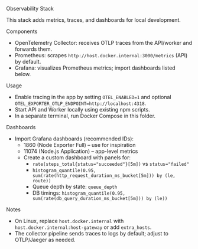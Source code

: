 Observability Stack

This stack adds metrics, traces, and dashboards for local development.

Components
- OpenTelemetry Collector: receives OTLP traces from the API/worker and forwards them.
- Prometheus: scrapes `http://host.docker.internal:3000/metrics` (API) by default.
- Grafana: visualizes Prometheus metrics; import dashboards listed below.

Usage
- Enable tracing in the app by setting `OTEL_ENABLED=1` and optional `OTEL_EXPORTER_OTLP_ENDPOINT=http://localhost:4318`.
- Start API and Worker locally using existing npm scripts.
- In a separate terminal, run Docker Compose in this folder.

Dashboards
- Import Grafana dashboards (recommended IDs):
  - 1860 (Node Exporter Full) – use for inspiration
  - 11074 (Node.js Application) – app-level metrics
  - Create a custom dashboard with panels for:
    - `rate(steps_total{status="succeeded"}[5m])` vs `status="failed"`
    - `histogram_quantile(0.95, sum(rate(http_request_duration_ms_bucket[5m])) by (le, route))`
    - Queue depth by state: `queue_depth`
    - DB timings: `histogram_quantile(0.95, sum(rate(db_query_duration_ms_bucket[5m])) by (le))`

Notes
- On Linux, replace `host.docker.internal` with `host.docker.internal:host-gateway` or add `extra_hosts`.
- The collector pipeline sends traces to logs by default; adjust to OTLP/Jaeger as needed.

